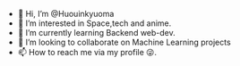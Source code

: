 - 👋 Hi, I’m @Huouinkyuoma
- 👀 I’m interested in Space,tech and anime.
- 🌱 I’m currently learning Backend web-dev.
- 💞️ I’m looking to collaborate on Machine Learning projects
- 📫 How to reach me via my profile 😜.

<!---
Huouinkyuoma/Huouinkyuoma is a ✨ special ✨ repository because its `README.md` (this file) appears on your GitHub profile.
You can click the Preview link to take a look at your changes.
--->
